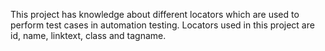 This project has knowledge about different  locators which are used to perform test cases in automation testing. Locators used in this project are id, name, linktext, class and tagname. 
